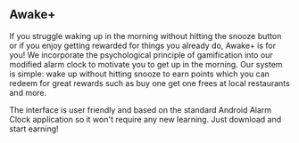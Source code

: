 ## Awake+

If you struggle waking up in the morning without hitting the snooze button or if you enjoy getting rewarded for things you already do, Awake+ is for you! We incorporate the psychological principle of gamification into our modified alarm clock to motivate you to get up in the morning. Our system is simple: wake up without hitting snooze to earn points which you can redeem for great rewards such as buy one get one frees at local restaurants and more.

The interface is user friendly and based on the standard Android Alarm Clock application so it won't require any new learning. Just download and start earning!
